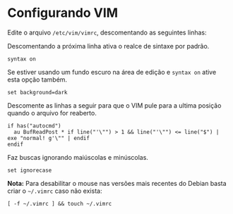 # Configurando VIM

Edite o arquivo ```/etc/vim/vimrc```, descomentando as seguintes linhas:

Descomentando a próxima linha ativa o realce de sintaxe por padrão.

    syntax on

Se estiver usando um fundo escuro na área de edição e ```syntax on``` ative esta opção também.

    set background=dark

Descomente as linhas a seguir para que o VIM pule para a ultima posição quando o arquivo for reaberto. 

    if has("autocmd")
      au BufReadPost * if line("'\"") > 1 && line("'\"") <= line("$") | exe "normal! g'\"" | endif
    endif

Faz buscas ignorando maiúscolas e minúscolas.

    set ignorecase


**Nota:** Para desabilitar o mouse nas versões mais recentes do Debian basta criar o ```~/.vimrc``` caso não exista:

    [ -f ~/.vimrc ] && touch ~/.vimrc
